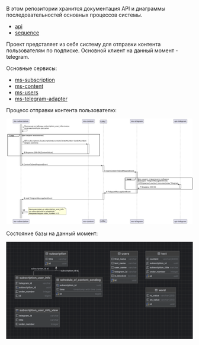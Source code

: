 В этом репозитории хранится документация API и диаграммы последовательностей основных процессов системы.

* [api](api)
* [sequence](sequence)

Проект предсталяет из себя систему для отправки контента пользователям по подписке. Основной клиент на данный момент - telegram.

Основные сервисы: 
* [ms-subscription](https://github.com/SomeTechStudio/ms-subscription)
* [ms-content](https://github.com/SomeTechStudio/ms-content)
* [ms-users](https://github.com/SomeTechStudio/ms-users)
* [ms-telegram-adapter](https://github.com/SomeTechStudio/ms-telegram-adapter)

Процесс отправки контента пользователю:

![Subscription.png](image%2FSubscription.png)


Состояние базы на данный момент:

![DataBase.png](image%2FDataBase.png)

